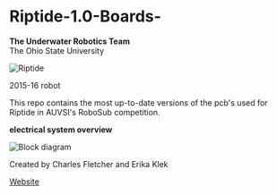 # Riptide-1.0-Boards-

**The Underwater Robotics Team**  
The Ohio State University

![Riptide](http://underwaterrov.org.ohio-state.edu/img/renders/riptide_180.png)

2015-16 robot

This repo contains the most up-to-date versions of the pcb's used for Riptide in AUVSI's RoboSub competition. 

**electrical system overview**

![Block diagram](https://osu.box.com/shared/static/3e11di6npaieg8qtd70fcr557u1apznp.png)



Created by Charles Fletcher and Erika Klek

[Website](http://go.osu.edu/uwrt)


